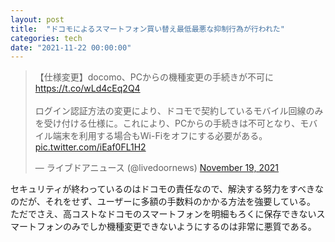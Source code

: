 ```yaml
---
layout: post
title:  "ドコモによるスマートフォン買い替え最低最悪な抑制行為が行われた"
categories: tech
date: "2021-11-22 00:00:00"
---
```


<blockquote class="twitter-tweet tw-align-center"><p lang="ja" dir="ltr">【仕様変更】docomo、PCからの機種変更の手続きが不可に<a href="https://t.co/wLd4cEq2Q4">https://t.co/wLd4cEq2Q4</a><br><br>ログイン認証方法の変更により、ドコモで契約しているモバイル回線のみを受け付ける仕様に。これにより、PCからの手続きは不可となり、モバイル端末を利用する場合もWi-Fiをオフにする必要がある。 <a href="https://t.co/iEaf0FL1H2">pic.twitter.com/iEaf0FL1H2</a></p>&mdash; ライブドアニュース (@livedoornews) <a href="https://twitter.com/livedoornews/status/1461592158319046656?ref_src=twsrc%5Etfw">November 19, 2021</a></blockquote> <script async src="https://platform.twitter.com/widgets.js" charset="utf-8"></script>

セキュリティが終わっているのはドコモの責任なので、解決する努力をすべきなのだが、それをせず、ユーザーに多額の手数料のかかる方法を強要している。
ただでさえ、高コストなドコモのスマートフォンを明細もろくに保存できないスマートフォンのみでしか機種変更できないようにするのは非常に悪質である。

